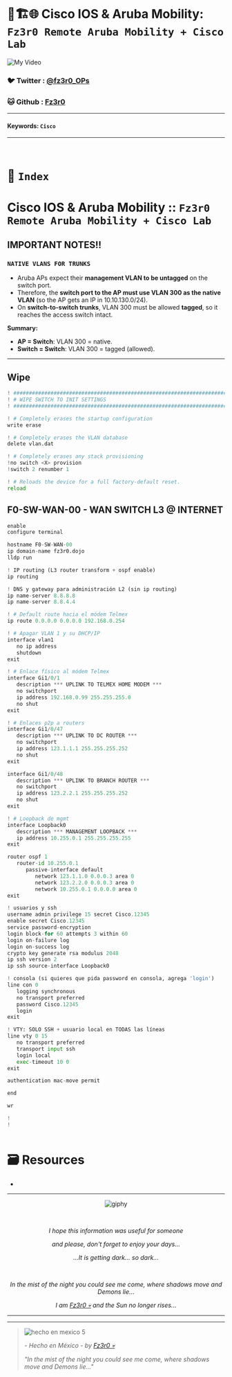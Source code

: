 # 🧠🏗️🌐 Cisco IOS & Aruba Mobility: `Fz3r0 Remote Aruba Mobility + Cisco Lab`

![My Video](https://user-images.githubusercontent.com/94720207/165892585-b830998d-d7c5-43b4-a3ad-f71a07b9077e.gif)

### 🐦 Twitter  : [@fz3r0_OPs](https://twitter.com/Fz3r0_OPs)
### 🐱 Github  : [Fz3r0](https://github.com/fz3r0) 

---
 
#### Keywords: `Cisco` 

---

<br>

# 📄 `Index`

#  Cisco IOS & Aruba Mobility :: `Fz3r0 Remote Aruba Mobility + Cisco Lab`

## IMPORTANT NOTES!!

### `NATIVE VLANS FOR TRUNKS`

- Aruba APs expect their **management VLAN to be untagged** on the switch port.
- Therefore, the **switch port to the AP must use VLAN 300 as the native VLAN** (so the AP gets an IP in 10.10.130.0/24).
- On **switch-to-switch trunks**, VLAN 300 must be allowed **tagged**, so it reaches the access switch intact.

**Summary:**

- **AP = Switch**: VLAN 300 = native.
- **Switch = Switch**: VLAN 300 = tagged (allowed).

---



## Wipe

````py
! #####################################################################################
! # WIPE SWITCH TO INIT SETTINGS                                                      #
! #####################################################################################

! # Completely erases the startup configuration
write erase

! # Completely erases the VLAN database
delete vlan.dat

! # Completely erases any stack provisioning
!no switch <X> provision
!switch 2 renumber 1

! # Reloads the device for a full factory‑default reset.
reload
````

## F0-SW-WAN-00 - WAN SWITCH L3 @ INTERNET

````py
enable
configure terminal

hostname F0-SW-WAN-00
ip domain-name fz3r0.dojo
lldp run

! IP routing (L3 router transform + ospf enable)
ip routing

! DNS y gateway para administración L2 (sin ip routing)
ip name-server 8.8.8.8
ip name-server 8.8.4.4

! # Default route hacia el módem Telmex
ip route 0.0.0.0 0.0.0.0 192.168.0.254

! # Apagar VLAN 1 y su DHCP/IP
interface vlan1
   no ip address
   shutdown
exit

! # Enlace físico al módem Telmex
interface Gi1/0/1
   description *** UPLINK TO TELMEX HOME MODEM ***
   no switchport
   ip address 192.168.0.99 255.255.255.0
   no shut
exit

! # Enlaces p2p a routers
interface Gi1/0/47
   description *** UPLINK TO DC ROUTER ***
   no switchport
   ip address 123.1.1.1 255.255.255.252
   no shut
exit

interface Gi1/0/48
   description *** UPLINK TO BRANCH ROUTER ***
   no switchport
   ip address 123.2.2.1 255.255.255.252
   no shut
exit

! # Loopback de mgmt
interface Loopback0
   description *** MANAGEMENT LOOPBACK ***
   ip address 10.255.0.1 255.255.255.255
exit

router ospf 1
   router-id 10.255.0.1
      passive-interface default
         network 123.1.1.0 0.0.0.3 area 0
         network 123.2.2.0 0.0.0.3 area 0
         network 10.255.0.1 0.0.0.0 area 0
exit

! usuarios y ssh
username admin privilege 15 secret Cisco.12345
enable secret Cisco.12345
service password-encryption
login block-for 60 attempts 3 within 60
login on-failure log
login on-success log
crypto key generate rsa modulus 2048
ip ssh version 2
ip ssh source-interface Loopback0

! consola (si quieres que pida password en consola, agrega 'login')
line con 0
   logging synchronous
   no transport preferred
   password Cisco.12345
   login
exit

! VTY: SOLO SSH + usuario local en TODAS las líneas
line vty 0 15
   no transport preferred
   transport input ssh
   login local
   exec-timeout 10 0
exit

authentication mac-move permit

end

wr

!
!



````

# 🗃️ Resources

- 

---

<span align="center"> <p align="center"> ![giphy](https://user-images.githubusercontent.com/94720207/166587250-292d9a9f-e590-4c25-a678-d457e2268e85.gif) </p> </span> 

&nbsp;

<span align="center"> <p align="center"> _I hope this information was useful for someone_ </p> </span> 
<span align="center"> <p align="center"> _and please, don't forget to enjoy your days..._ </p> </span> 
<span align="center"> <p align="center"> _...It is getting dark... so dark..._ </p> </span> 

&nbsp;

<span align="center"> <p align="center"> _In the mist of the night you could see me come, where shadows move and Demons lie..._ </p> </span> 
<span align="center"> <p align="center"> _I am [Fz3r0 💀](https://github.com/Fz3r0/) and the Sun no longer rises..._ </p> </span> 

---

---

> ![hecho en mexico 5](https://user-images.githubusercontent.com/94720207/166068790-fa1f243d-2db9-4810-a6e4-eb3c4ad23700.png)
>
> _- Hecho en México - by [Fz3r0 💀](https://github.com/Fz3r0/)_  
>
> _"In the mist of the night you could see me come, where shadows move and Demons lie..."_ 

